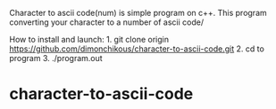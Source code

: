 Character to ascii code(num) is simple program on c++. This program converting your character to a number of ascii code/

How to install and launch:
    1.  git clone origin https://github.com/dimonchikous/character-to-ascii-code.git
    2.  cd to program
    3. ./program.out
# character-to-ascii-code

